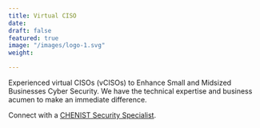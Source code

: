 ```yaml
---
title: Virtual CISO
date: 
draft: false
featured: true
image: "/images/logo-1.svg"
weight: 

---
```

Experienced virtual CISOs (vCISOs) to Enhance Small and Midsized Businesses Cyber Security. We have the technical expertise and business acumen to make an immediate difference.

Connect with a [CHENIST Security Specialist](https://chen.ist/contact "Contact"). 